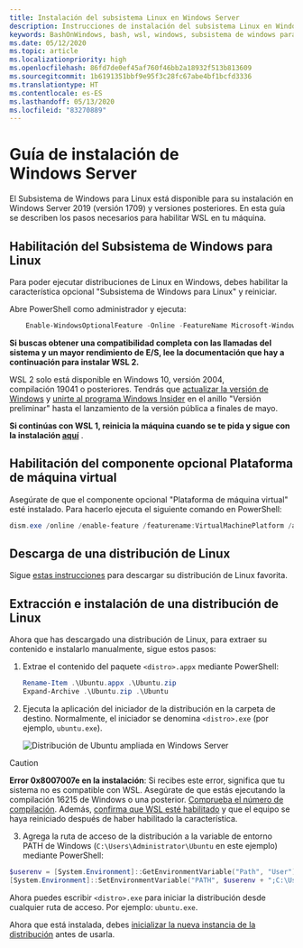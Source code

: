 ```yaml
---
title: Instalación del subsistema Linux en Windows Server
description: Instrucciones de instalación del subsistema Linux en Windows Server.
keywords: BashOnWindows, bash, wsl, windows, subsistema de windows para linux, subsistemawindows, ubuntu, windows server
ms.date: 05/12/2020
ms.topic: article
ms.localizationpriority: high
ms.openlocfilehash: 86fd7de0ef45af760f46bb2a18932f513b813609
ms.sourcegitcommit: 1b6191351bbf9e95f3c28fc67abe4bf1bcfd3336
ms.translationtype: HT
ms.contentlocale: es-ES
ms.lasthandoff: 05/13/2020
ms.locfileid: "83270889"
---
```

# <a name="windows-server-installation-guide"></a>Guía de instalación de Windows Server

El Subsistema de Windows para Linux está disponible para su instalación en Windows Server 2019 (versión 1709) y versiones posteriores. En esta guía se describen los pasos necesarios para habilitar WSL en tu máquina.

## <a name="enable-the-windows-subsystem-for-linux"></a>Habilitación del Subsistema de Windows para Linux

Para poder ejecutar distribuciones de Linux en Windows, debes habilitar la característica opcional "Subsistema de Windows para Linux" y reiniciar.

Abre PowerShell como administrador y ejecuta:

```powershell
    Enable-WindowsOptionalFeature -Online -FeatureName Microsoft-Windows-Subsystem-Linux

```

**Si buscas obtener una compatibilidad completa con las llamadas del sistema y un mayor rendimiento de E/S, lee la documentación que hay a continuación para instalar WSL 2.**

WSL 2 solo está disponible en Windows 10, versión 2004, compilación 19041 o posteriores. Tendrás que [actualizar la versión de Windows](ms-settings:windowsupdate) y [unirte al programa Windows Insider](https://insider.windows.com/insidersigninboth/) en el anillo "Versión preliminar" hasta el lanzamiento de la versión pública a finales de mayo.

**Si continúas con WSL 1, reinicia la máquina cuando se te pida y sigue con la instalación [aquí](./install-on-server.md#download-a-linux-distribution)** .

## <a name="enable-the-virtual-machine-platform-optional-component"></a>Habilitación del componente opcional Plataforma de máquina virtual

Asegúrate de que el componente opcional "Plataforma de máquina virtual" esté instalado. Para hacerlo ejecuta el siguiente comando en PowerShell:

```powershell
dism.exe /online /enable-feature /featurename:VirtualMachinePlatform /all /norestart
```

## <a name="download-a-linux-distribution"></a>Descarga de una distribución de Linux

Sigue [estas instrucciones](install-manual.md) para descargar su distribución de Linux favorita.

## <a name="extract-and-install-a-linux-distribution"></a>Extracción e instalación de una distribución de Linux

Ahora que has descargado una distribución de Linux, para extraer su contenido e instalarlo manualmente, sigue estos pasos:

1. Extrae el contenido del paquete `<distro>.appx` mediante PowerShell:

    ```powershell
    Rename-Item .\Ubuntu.appx .\Ubuntu.zip
    Expand-Archive .\Ubuntu.zip .\Ubuntu
    ```

2. Ejecuta la aplicación del iniciador de la distribución en la carpeta de destino. Normalmente, el iniciador se denomina `<distro>.exe` (por ejemplo, `ubuntu.exe`).

    ![Distribución de Ubuntu ampliada en Windows Server](media/server-appx-expand.png)

> [!CAUTION]
> **Error 0x8007007e en la instalación**: Si recibes este error, significa que tu sistema no es compatible con WSL. Asegúrate de que estás ejecutando la compilación 16215 de Windows o una posterior. [Comprueba el número de compilación](troubleshooting.md#check-your-build-number). Además, [confirma que WSL esté habilitado](troubleshooting.md#confirm-wsl-is-enabled) y que el equipo se haya reiniciado después de haber habilitado la característica.  

3. Agrega la ruta de acceso de la distribución a la variable de entorno PATH de Windows (`C:\Users\Administrator\Ubuntu` en este ejemplo) mediante PowerShell:

```powershell
$userenv = [System.Environment]::GetEnvironmentVariable("Path", "User")
[System.Environment]::SetEnvironmentVariable("PATH", $userenv + ";C:\Users\Administrator\Ubuntu", "User")
```

Ahora puedes escribir `<distro>.exe` para iniciar la distribución desde cualquier ruta de acceso. Por ejemplo: `ubuntu.exe`.

Ahora que está instalada, debes [inicializar la nueva instancia de la distribución](initialize-distro.md) antes de usarla.
